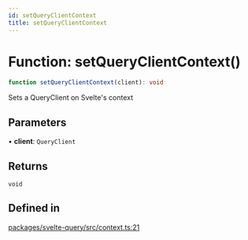 ```yaml
---
id: setQueryClientContext
title: setQueryClientContext
---
```


# Function: setQueryClientContext()

```ts
function setQueryClientContext(client): void
```

Sets a QueryClient on Svelte's context

## Parameters

• **client**: `QueryClient`

## Returns

`void`

## Defined in

[packages/svelte-query/src/context.ts:21](https://github.com/TanStack/query/blob/13817e953743537ffb9aab4da174583055be4d81/packages/svelte-query/src/context.ts#L21)
